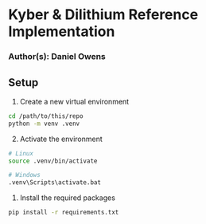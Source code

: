 # Kyber & Dilithium Reference Implementation
### Author(s): Daniel Owens


## Setup
1. Create a new virtual environment
```Bash
cd /path/to/this/repo
python -m venv .venv
```
2. Activate the environment
```Bash
# Linux
source .venv/bin/activate

# Windows
.venv\Scripts\activate.bat
```

1. Install the required packages
```Bash
pip install -r requirements.txt
```
